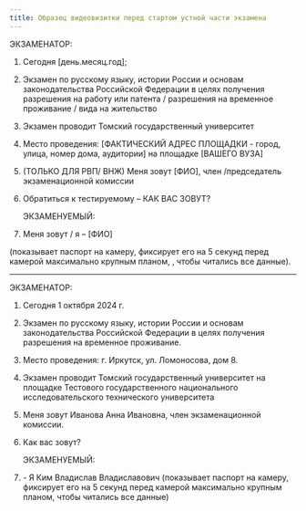 ```yaml
---
title: Образец видеовизитки перед стартом устной части экзамена
---
```


ЭКЗАМЕНАТОР:

1. Сегодня \[день.месяц.год\];

2. Экзамен по русскому языку, истории России и основам законодательства Российской Федерации в целях получения разрешения на работу или патента / разрешения на временное проживание / вида на жительство

3. Экзамен проводит Томский государственный университет

4. Место проведения: \[ФАКТИЧЕСКИЙ АДРЕС ПЛОЩАДКИ - город, улица, номер дома, аудитории\] на площадке \[ВАШЕГО ВУЗА\]

5. (ТОЛЬКО ДЛЯ РВП/ ВНЖ) Меня зовут \[ФИО\], член /председатель экзаменационной комиссии

6. Обратиться к тестируемому – КАК ВАС ЗОВУТ?

    ЭКЗАМЕНУЕМЫЙ:

7. Меня зовут / я – \[ФИО\]

(показывает паспорт на камеру, фиксирует его на 5 секунд перед камерой максимально крупным планом, , чтобы читались все данные).

---

ЭКЗАМЕНАТОР:

1. Сегодня 1 октября 2024 г.

2. Экзамен по русскому языку, истории России и основам законодательства Российской Федерации в целях получения разрешения на временное проживание.

3. Место проведения: г. Иркутск, ул. Ломоносова, дом 8.

4. Экзамен проводит Томский государственный университет на площадке Тестового государственного национального исследовательского технического университета

5. Меня зовут Иванова Анна Ивановна, член экзаменационной комиссии.

6. Как вас зовут?

    ЭКЗАМЕНУЕМЫЙ:

7. \- Я Ким Владислав Владиславович  (показывает паспорт на камеру, фиксирует его на 5 секунд перед камерой максимально крупным планом, чтобы читались все данные)